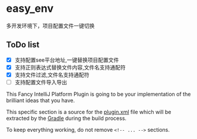 # easy_env

多开发环境下，项目配置文件一键切换

## ToDo list

- [x] 支持配置see平台地址,一键替换项目配置文件
- [x] 支持正则表达式替换文件内容,文件名支持通配符
- [x] 支持文件过滤,文件名支持通配符
- [ ] 支持配置文件导入导出

<!-- Plugin description -->
This Fancy IntelliJ Platform Plugin is going to be your implementation of the brilliant ideas that you have.

This specific section is a source for the [plugin.xml](/src/main/resources/META-INF/plugin.xml) file which will be
extracted by the [Gradle](/build.gradle.kts) during the build process.

To keep everything working, do not remove `<!-- ... -->` sections.
<!-- Plugin description end -->